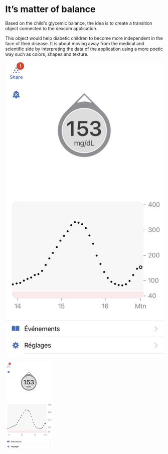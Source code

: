# It’s matter of balance

Based on the child's glycemic balance, the idea is to create a transition object connected to the dexcom application.

This object would help diabetic children to become more independent in the face of their disease. It is about moving away from the medical and scientific side by interpreting the data of the application using a more poetic way such as colors, shapes and texture.


![boat Schedule](image/1.jpg)

<img src="image/1.jpg" width="150" height="280">